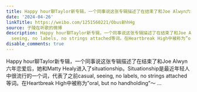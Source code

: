 ```yaml
---
title: Happy hour聊Taylor新专辑，一个同事说这张专辑描述了在结束了和Joe Alwyn六年恋爱后，她和Matty Healy进入了situationship。Situationship是最近年轻人中很流行...
date: '2024-04-26'
linkTitle: https://weibo.com/1251560221/ObusBhhHg
source: 子陵在听歌的微博
description: Happy hour聊Taylor新专辑，一个同事说这张专辑描述了在结束了和Joe Alwyn六年恋爱后，她和Matty Healy进入了situationship。Situationship是最近年轻人中很流行的一个词，代表了之前casual,
  seeing, no labels, no strings attached等词。在Heartbreak High中被称为”oral, but no handholding”～  ...
disable_comments: true
---
```

Happy hour聊Taylor新专辑，一个同事说这张专辑描述了在结束了和Joe Alwyn六年恋爱后，她和Matty Healy进入了situationship。Situationship是最近年轻人中很流行的一个词，代表了之前casual, seeing, no labels, no strings attached等词。在Heartbreak High中被称为”oral, but no handholding”～  ...